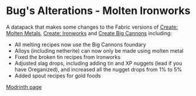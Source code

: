 # Bug's Alterations - Molten Ironworks
A datapack that makes some changes to the Fabric versions of [Create: Molten Metals](https://modrinth.com/mod/create-molten-metals), [Create: Ironworks](https://modrinth.com/mod/create-ironworks) and [Create Big Cannons](https://modrinth.com/mod/create-big-cannons) including:
 - All melting recipes now use the Big Cannons foundary
 - Alloys (including netherite) can now only be made using molten metal
 - Fixed the broken tin recipes from Ironworks
 - Adjusted slag drops, including adding tin and XP nuggets (lead if you have Oreganized), and increased all the nugget drops from 1% to 5%
 - Added spout recipes for gold foods

[Modrinth page](https://modrinth.com/datapack/molten-ironworks-changes)
